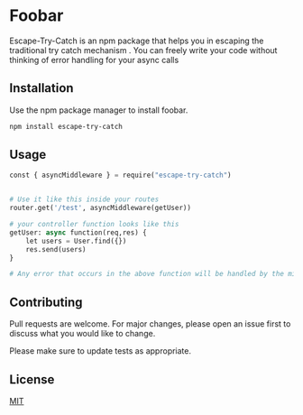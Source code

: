 # Foobar

Escape-Try-Catch is an npm package that helps you in escaping the traditional try catch mechanism . You can freely write your code without thinking of error handling for your async calls

## Installation

Use the npm package manager to install foobar.

```bash
npm install escape-try-catch
```

## Usage

```python
const { asyncMiddleware } = require("escape-try-catch")


# Use it like this inside your routes
router.get('/test', asyncMiddleware(getUser))

# your controller function looks like this
getUser: async function(req,res) {
    let users = User.find({})
    res.send(users)
}

# Any error that occurs in the above function will be handled by the middleware

```

## Contributing

Pull requests are welcome. For major changes, please open an issue first
to discuss what you would like to change.

Please make sure to update tests as appropriate.

## License

[MIT](https://choosealicense.com/licenses/mit/)